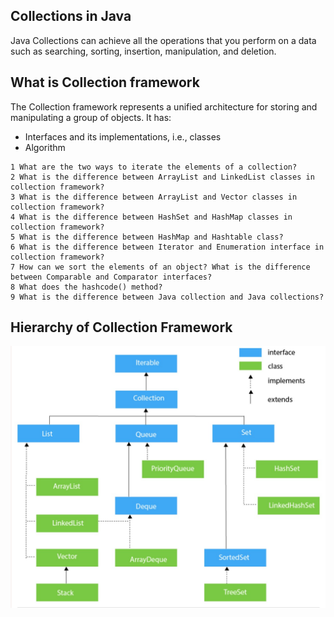 ## Collections in Java
Java Collections can achieve all the operations that you perform on a data such as searching, sorting, insertion, manipulation, and deletion.

## What is Collection framework

The Collection framework represents a unified architecture for storing and manipulating a group of objects. It has:

- Interfaces and its implementations, i.e., classes
- Algorithm

````
1 What are the two ways to iterate the elements of a collection?
2 What is the difference between ArrayList and LinkedList classes in collection framework?
3 What is the difference between ArrayList and Vector classes in collection framework?
4 What is the difference between HashSet and HashMap classes in collection framework?
5 What is the difference between HashMap and Hashtable class?
6 What is the difference between Iterator and Enumeration interface in collection framework?
7 How can we sort the elements of an object? What is the difference between Comparable and Comparator interfaces?
8 What does the hashcode() method?
9 What is the difference between Java collection and Java collections?
````
## Hierarchy of Collection Framework
![alt text](SS/ds1.jpg)


